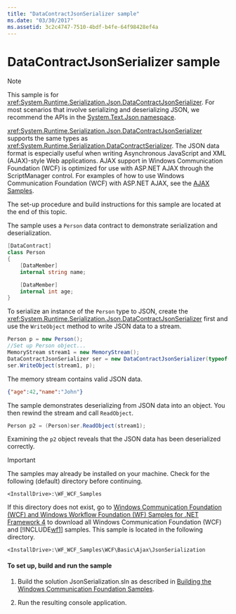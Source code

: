 ```yaml
---
title: "DataContractJsonSerializer sample"
ms.date: "03/30/2017"
ms.assetid: 3c2c4747-7510-4bdf-b4fe-64f98428ef4a
---
```

# DataContractJsonSerializer sample

> [!NOTE]
> This sample is for <xref:System.Runtime.Serialization.Json.DataContractJsonSerializer>. For most scenarios that involve serializing and deserializing JSON, we recommend the APIs in the [System.Text.Json namespace](../../../standard/serialization/system-text-json-overview.md).

<xref:System.Runtime.Serialization.Json.DataContractJsonSerializer> supports the same types as <xref:System.Runtime.Serialization.DataContractSerializer>. The JSON data format is especially useful when writing Asynchronous JavaScript and XML (AJAX)-style Web applications. AJAX support in Windows Communication Foundation (WCF) is optimized for use with ASP.NET AJAX through the ScriptManager control. For examples of how to use Windows Communication Foundation (WCF) with ASP.NET AJAX, see the [AJAX Samples](ajax.md).  
  
The set-up procedure and build instructions for this sample are located at the end of this topic.  
  
The sample uses a `Person` data contract to demonstrate serialization and deserialization.  

```csharp
[DataContract]
class Person
{
    [DataMember]
    internal string name;

    [DataMember]
    internal int age;
}
```

 To serialize an instance of the `Person` type to JSON, create the <xref:System.Runtime.Serialization.Json.DataContractJsonSerializer> first and use the `WriteObject` method to write JSON data to a stream.  

```csharp
Person p = new Person();
//Set up Person object...
MemoryStream stream1 = new MemoryStream();
DataContractJsonSerializer ser = new DataContractJsonSerializer(typeof(Person));
ser.WriteObject(stream1, p);
```

 The memory stream contains valid JSON data.
  
```json  
{"age":42,"name":"John"}  
```  
  
 The sample demonstrates deserializing from JSON data into an object. You then rewind the stream and call `ReadObject`.  

```csharp
Person p2 = (Person)ser.ReadObject(stream1);
```

 Examining the `p2` object reveals that the JSON data has been deserialized correctly.  
  
> [!IMPORTANT]
> The samples may already be installed on your machine. Check for the following (default) directory before continuing.  
>
> `<InstallDrive>:\WF_WCF_Samples`  
>
> If this directory does not exist, go to [Windows Communication Foundation (WCF) and Windows Workflow Foundation (WF) Samples for .NET Framework 4](https://www.microsoft.com/download/details.aspx?id=21459) to download all Windows Communication Foundation (WCF) and [!INCLUDE[wf1](../../../../includes/wf1-md.md)] samples. This sample is located in the following directory.  
>
> `<InstallDrive>:\WF_WCF_Samples\WCF\Basic\Ajax\JsonSerialization`  
  
#### To set up, build and run the sample  
  
1. Build the solution JsonSerialization.sln as described in [Building the Windows Communication Foundation Samples](building-the-samples.md).  
  
2. Run the resulting console application.  
